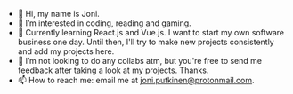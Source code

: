 - 👋 Hi, my name is Joni.
- 👀 I’m interested in coding, reading and gaming.
- 🌱 Currently learning React.js and Vue.js.
  I want to start my own software business one day. Until then, I'll try to make new projects consistently and add my projects here.
- 💞️ I’m not looking to do any collabs atm, but you're free to send me feedback after taking a look at my projects. Thanks.
- 📫 How to reach me: email me at joni.putkinen@protonmail.com.

<!---
Eyesore123/Eyesore123 is a ✨ special ✨ repository because its `README.md` (this file) appears on your GitHub profile.
You can click the Preview link to take a look at your changes.
--->
